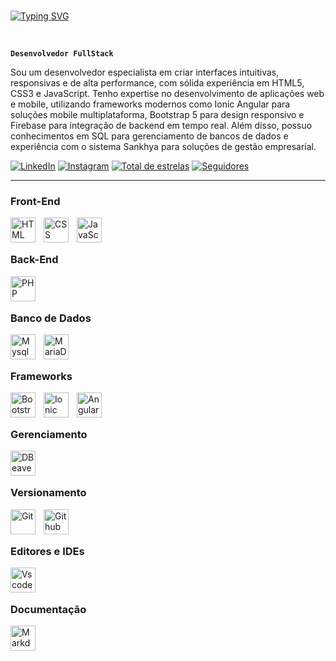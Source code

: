 
<br>

[![Typing SVG](https://readme-typing-svg.herokuapp.com/?color=00bfbf&size=35&center=true&vCenter=true&width=1000&lines=Hello+World!;+My+Name+is+Oséias+Melo;I+study+Systems+Analysis+and+development;Welcome!+:%29)](https://git.io/typing-svg) 

<br>


**`Desenvolvedor FullStack`**

Sou um desenvolvedor especialista em criar interfaces intuitivas, responsivas e de alta performance, com sólida experiência em HTML5, CSS3 e JavaScript. Tenho expertise no desenvolvimento de aplicações web e mobile, utilizando frameworks modernos como Ionic Angular para soluções mobile multiplataforma, Bootstrap 5 para design responsivo e Firebase para integração de backend em tempo real. Além disso, possuo conhecimentos em SQL para gerenciamento de bancos de dados e experiência com o sistema Sankhya para soluções de gestão empresarial.


<p align="left">

  <a href="https://www.linkedin.com/in/oseiascmelo"><img alt="LinkedIn" src="https://img.shields.io/badge/LinkedIn-0077B5?style=for-the-badge&logo=linkedin&logoColor=white"/></a>
  <a href="https://www.instagram.com/ozcmelo/"><img alt="Instagram" src="https://img.shields.io/badge/Instagram-E4405F?style=for-the-badge&logo=instagram&logoColor=white"/></a>
  <a href="https://github.com/oseiascmelo?tab=repositories&sort=stargazers"><img alt="Total de estrelas" title="Total de estrelas GitHub" src="https://custom-icon-badges.demolab.com/github/stars/oseiascmelo?color=55960c&style=for-the-badge&labelColor=488207&logo=star&label=estrelas"/></a>
  <a href="https://github.com/oseiascmelo?tab=followers"><img alt="Seguidores" title="Me siga no GitHub" src="https://custom-icon-badges.demolab.com/github/followers/oseiascmelo?color=236ad3&labelColor=1155ba&style=for-the-badge&logo=github&label=Seguidores&logoColor=white"/></a>
  
</p>


---


### Front-End

<!--HTML-->

<img 
    align="left" 
    alt="HTML"
    title="HTML" 
    width="40px" 
    style="padding-right: 10px;" 
    src="https://cdn.jsdelivr.net/gh/devicons/devicon@latest/icons/html5/html5-original.svg" 
/>

<!--CSS-->

<img 
    align="left" 
    alt="CSS" 
    title="CSS"
    width="40px" 
    style="padding-right: 10px;" 
    src="https://cdn.jsdelivr.net/gh/devicons/devicon@latest/icons/css3/css3-original.svg" 
/>

<!--JAVASCRIPT-->

<img 
    align="left" 
    alt="JavaScript" 
    title="JavaScript"
    width="40px" 
    style="padding-right: 10px;" 
    src="https://cdn.jsdelivr.net/gh/devicons/devicon@latest/icons/javascript/javascript-original.svg" 
/>

<br>
<br>

### Back-End


<!--PHP-->

<img 
    align="left" 
    alt="PHP" 
    title="PHP"
    width="40px" 
    style="padding-right: 10px;" 
    src="https://cdn.jsdelivr.net/gh/devicons/devicon@latest/icons/php/php-original.svg" 
/>

<br>
<br>

### Banco de Dados


<!--MYSQL-->

<img 
    align="left" 
    alt="Mysql" 
    title="Mysql"
    width="40px" 
    style="padding-right: 10px;" 
    src="https://cdn.jsdelivr.net/gh/devicons/devicon@latest/icons/mysql/mysql-original.svg"
/>

<!--MARIADB-->

<img 
    align="left" 
    alt="MariaDB" 
    title="MariaDB"
    width="40px" 
    style="padding-right: 10px;" 
  src="https://cdn.jsdelivr.net/gh/devicons/devicon@latest/icons/mariadb/mariadb-original-wordmark.svg" 
/>

<br>
<br>


### Frameworks


<!--BOOTSTRAP-->

<img 
    align="left" 
    alt="Bootstrap"
    title="Bootstrap" 
    width="40px" 
    style="padding-right: 10px;" 
    src="https://cdn.jsdelivr.net/gh/devicons/devicon@latest/icons/bootstrap/bootstrap-original.svg" 
/>

<!--IONIC-->

<img 
    align="left" 
    alt="Ionic" 
    title="Ionic"
    width="40px" 
    style="padding-right: 10px;" 
   src="https://cdn.jsdelivr.net/gh/devicons/devicon@latest/icons/ionic/ionic-original.svg"
/>

<!--ANGULAR-->

<img 
    align="left" 
    alt="Angular" 
    title="Angular"
    width="40px" 
    style="padding-right: 10px;" 
  src="https://cdn.jsdelivr.net/gh/devicons/devicon@latest/icons/angular/angular-original.svg"
/>

<br>
<br>

### Gerenciamento



<!--DBeaver-->

<img 
    align="left" 
    alt="DBeaver" 
    title="DBeaver"
    width="40px" 
    style="padding-right: 10px;" 
    src="https://cdn.jsdelivr.net/gh/devicons/devicon@latest/icons/dbeaver/dbeaver-original.svg"
/>


<br>
<br>

### Versionamento


<!--GIT-->


<img 
    align="left" 
    alt="Git" 
    title="Git"
    width="40px" 
    style="padding-right: 10px;" 
    src="https://cdn.jsdelivr.net/gh/devicons/devicon@latest/icons/git/git-original.svg" 
/>

<!--GITHUB-->
<img 
    align="left" 
    alt="Github" 
    title="Github"
    width="40px" 
    style="padding-right: 10px;" 
   src="https://cdn.jsdelivr.net/gh/devicons/devicon@latest/icons/github/github-original-wordmark.svg"
/>

<br>
<br>

### Editores e IDEs



<!--VSCODE-->
<img 
    align="left" 
    alt="Vscode" 
    title="Vscode"
    width="40px" 
    style="padding-right: 10px;" 
  src="https://cdn.jsdelivr.net/gh/devicons/devicon@latest/icons/vscode/vscode-original-wordmark.svg"
/>

<br>
<br>

### Documentação


<img 
    align="left" 
    alt="Markdown" 
    title="Markdown"
    width="40px" 
    style="padding-right: 10px;" 
 src="https://cdn.jsdelivr.net/gh/devicons/devicon@latest/icons/markdown/markdown-original.svg" 
/>
           

<br/>
<br/>

<!--
### 📊 Estatísticas

<p>
  <img 
    align="left" 
    alt="GitHub Stats" 
    height="200" 
    style="padding-right: 10px;" 
    src="https://github-readme-stats.vercel.app/api?username=oseiascmelo&show_icons=true&theme=tokyonight&include_all_commits=true&locale=pt-br" 
  />

<img 
      align="left" 
      alt="GitHub Stats" 
      height="200" 
      src="https://github-readme-stats.vercel.app/api/top-langs/?username=oseiascmelo&theme=tokyonight&layout=compact&custom_title=Tecnologias&langs_count=9" 
  />

</p>
-->
